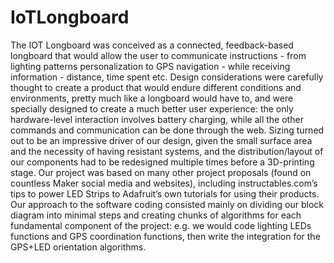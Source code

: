 # IoTLongboard
The IOT Longboard was conceived as a connected, feedback-based longboard that  would allow the user to communicate instructions - from lighting patterns  personalization to GPS navigation - while receiving information - distance, time spent etc.  Design considerations were carefully thought to create a product that would endure  different conditions and environments, pretty much like a longboard would have to, and  were specially designed to create a much better user experience: the only hardware-level  interaction involves battery charging, while all the other commands and communication  can be done through the web. Sizing turned out to be an impressive driver of our design,  given the small surface area and the necessity of having resistant systems, and the  distribution/layout of our components had to be redesigned multiple times before a  3D-printing stage.  Our project was based on many other project proposals (found on countless Maker  social media and websites), including instructables.com’s tips to power LED Strips to  Adafruit’s own tutorials for using their products.  Our approach to the software coding consisted mainly on dividing our block diagram  into minimal steps and creating chunks of algorithms for each fundamental component  of the project: e.g. we would code lighting LEDs functions and GPS coordination  functions, then write the integration for the GPS+LED orientation algorithms.
